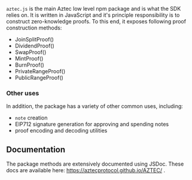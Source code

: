`aztec.js` is the main Aztec low level npm package and is what the SDK relies on. It is written in JavaScript and it's principle responsibility is to construct zero-knowledge proofs. To this end, it exposes following proof construction methods:

- JoinSplitProof()
- DividendProof()
- SwapProof()
- MintProof()
- BurnProof()
- PrivateRangeProof()
- PublicRangeProof()

### Other uses
In addition, the package has a variety of other common uses, including:
- `note` creation
- EIP712 signature generation for approving and spending notes
- proof encoding and decoding utilities

## Documentation
The package methods are extensively documented using JSDoc. These docs are available here: https://aztecprotocol.github.io/AZTEC/ . 
